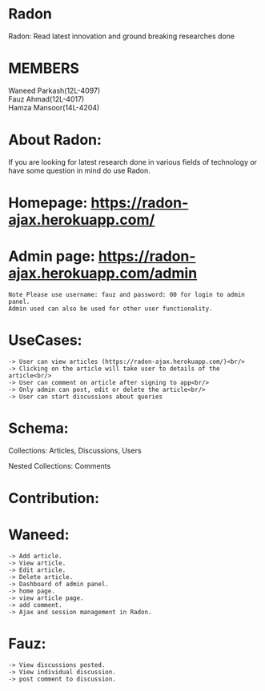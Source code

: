 # Radon
Radon: Read latest innovation and ground breaking researches done

# MEMBERS
Waneed Parkash(12L-4097)<br/>
Fauz Ahmad(12L-4017)<br/>
Hamza Mansoor(14L-4204)<br/>

# About Radon:
If you are looking for latest research done in various fields of technology or have some question in mind do use Radon.<br/>

# Homepage: https://radon-ajax.herokuapp.com/
# Admin page: https://radon-ajax.herokuapp.com/admin
    Note Please use username: fauz and password: 00 for login to admin panel.
    Admin used can also be used for other user functionality.

# UseCases:

    -> User can view articles (https://radon-ajax.herokuapp.com/)<br/>
    -> Clicking on the article will take user to details of the article<br/>
    -> User can comment on article after signing to app<br/>
    -> Only admin can post, edit or delete the article<br/>
    -> User can start discussions about queries


# Schema:

Collections: Articles, Discussions, Users<br/>

Nested Collections: Comments

# Contribution:

  # Waneed:<br/>
    -> Add article.
    -> View article.
    -> Edit article.
    -> Delete article.
    -> Dashboard of admin panel.
    -> home page.
    -> view article page.
    -> add comment.
    -> Ajax and session management in Radon.

  # Fauz:<br/>
    -> View discussions posted.
    -> View individual discussion.
    -> post comment to discussion.
